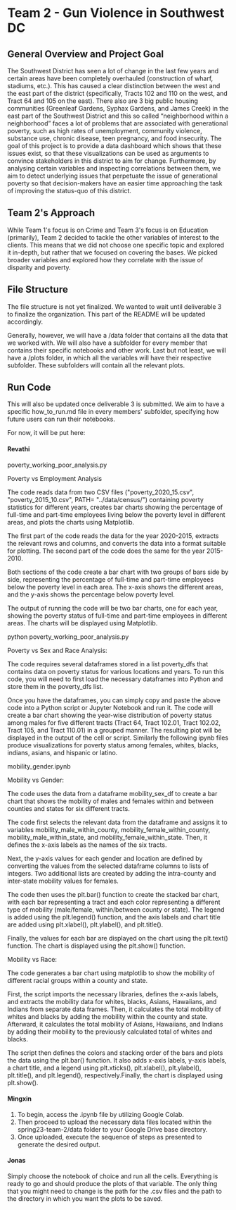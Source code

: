 # Team 2 - Gun Violence in Southwest DC


## General Overview and Project Goal

The Southwest District has seen a lot of change in the last few years and certain areas have been completely overhauled (construction of wharf, stadiums, etc.). This has caused a clear distinction between the west and the east part of the district (specifically, Tracts 102 and 110 on the west, and Tract 64 and 105 on the east).
There also are 3 big public housing communities (Greenleaf Gardens, Syphax Gardens, and James Creek) in the east part of the Southwest District and this so called “neighborhood within a neighborhood” faces a lot of problems that are associated with generational poverty, such as high rates of unemployment, community violence, substance use, chronic disease, teen pregnancy, and food insecurity. 
The goal of this project is to provide a data dashboard which shows that these issues exist, so that these visualizations can be used as arguments to convince stakeholders in this district to aim for change. Furthermore, by analysing certain variables and inspecting correlations between them, we aim to detect underlying issues that perpetuate the issue of generational poverty so that decision-makers have an easier time approaching the task of improving the status-quo of this district.

## Team 2's Approach

While Team 1's focus is on Crime and Team 3's focus is on Education (primarily), Team 2 decided to tackle the other variables of interest to the clients. This means that we did not choose one specific topic and explored it in-depth, but rather that we focused on covering the bases. We picked broader variables and explored how they correlate with the issue of disparity and poverty.

## File Structure

The file structure is not yet finalized. We wanted to wait until deliverable 3 to finalize the organization. This part of the README will be updated accordingly.

Generally, however, we will have a /data folder that contains all the data that we worked with. We will also have a subfolder for every member that contains their specific notebooks and other work. Last but not least, we will have a /plots folder, in which all the variables will have their respective subfolder. These subfolders will contain all the relevant plots.

## Run Code

This will also be updated once deliverable 3 is submitted. We aim to have a specific how_to_run.md file in every members' subfolder, specifying how future users can run their notebooks.

For now, it will be put here:

#### Revathi
poverty_working_poor_analysis.py

Poverty vs Employment Analysis 

The code reads data from two CSV files ("poverty_2020_15.csv", "poverty_2015_10.csv", PATH= "../data/census/") containing poverty statistics for different years, creates bar charts showing the percentage of full-time and part-time employees living below the poverty level in different areas, and plots the charts using Matplotlib.

The first part of the code reads the data for the year 2020-2015, extracts the relevant rows and columns, and converts the data into a format suitable for plotting. The second part of the code does the same for the year 2015-2010.

Both sections of the code create a bar chart with two groups of bars side by side, representing the percentage of full-time and part-time employees below the poverty level in each area. The x-axis shows the different areas, and the y-axis shows the percentage below poverty level.  

The output of running the code will be two bar charts, one for each year, showing the poverty status of full-time and part-time employees in different areas. The charts will be displayed using Matplotlib.  

  

python poverty_working_poor_analysis.py

Poverty vs Sex and Race Analysis:  

The code requires several dataframes stored in a list poverty_dfs that contains data on poverty status for various locations and years. To run this code, you will need to first load the necessary dataframes into Python and store them in the poverty_dfs list.  

Once you have the dataframes, you can simply copy and paste the above code into a Python script or Jupyter Notebook and run it. The code will create a bar chart showing the year-wise distribution of poverty status among males for five different tracts (Tract 64, Tract 102.01, Tract 102.02, Tract 105, and Tract 110.01) in a grouped manner. The resulting plot will be displayed in the output of the cell or script. Similarly the following ipynb files produce visualizations for poverty status among females, whites, blacks, indians, asians, and hispanic or latino.  
  
mobility_gender.ipynb  
  
Mobility vs Gender:  

The code uses the data from a dataframe mobility_sex_df to create a bar chart that shows the mobility of males and females within and between counties and states for six different tracts.

The code first selects the relevant data from the dataframe and assigns it to variables mobility_male_within_county, mobility_female_within_county, mobility_male_within_state, and mobility_female_within_state. Then, it defines the x-axis labels as the names of the six tracts.

Next, the y-axis values for each gender and location are defined by converting the values from the selected dataframe columns to lists of integers. Two additional lists are created by adding the intra-county and inter-state mobility values for females.  

The code then uses the plt.bar() function to create the stacked bar chart, with each bar representing a tract and each color representing a different type of mobility (male/female, within/between county or state). The legend is added using the plt.legend() function, and the axis labels and chart title are added using plt.xlabel(), plt.ylabel(), and plt.title().  

Finally, the values for each bar are displayed on the chart using the plt.text() function. The chart is displayed using the plt.show() function.  
  
Mobility vs Race:

The code generates a bar chart using matplotlib to show the mobility of different racial groups within a county and state.

First, the script imports the necessary libraries, defines the x-axis labels, and extracts the mobility data for whites, blacks, Asians, Hawaiians, and Indians from separate data frames. Then, it calculates the total mobility of whites and blacks by adding the mobility within the county and state. Afterward, it calculates the total mobility of Asians, Hawaiians, and Indians by adding their mobility to the previously calculated total of whites and blacks.

The script then defines the colors and stacking order of the bars and plots the data using the plt.bar() function. It also adds x-axis labels, y-axis labels, a chart title, and a legend using plt.xticks(), plt.xlabel(), plt.ylabel(), plt.title(), and plt.legend(), respectively.Finally, the chart is displayed using plt.show().


#### Mingxin
  
1. To begin, access the .ipynb file by utilizing Google Colab.  
2. Then proceed to upload the necessary data files located within the spring23-team-2/data folder to your Google Drive base directory. 
3. Once uploaded, execute the sequence of steps as presented to generate the desired output.

#### Jonas

Simply choose the notebook of choice and run all the cells. Everything is ready to go and should produce the plots of that variable. 
The only thing that you might need to change is the path for the .csv files and the path to the directory in which you want the plots to be saved.
